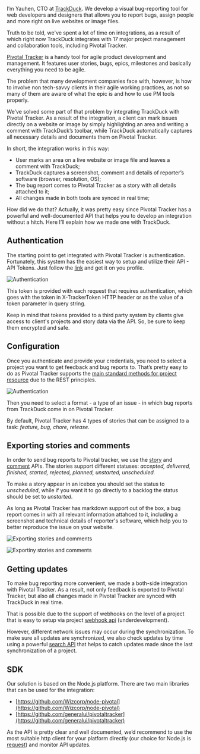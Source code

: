 I’m Yauhen, CTO at [TrackDuck](https://trackduck.com/en/). We develop a visual bug-reporting tool for web developers and designers that allows you to report bugs, assign people and more right on live websites or image files.

Truth to be told, we've spent a lot of time on integrations, as a result of which right now TrackDuck integrates with 17 major project management and collaboration tools, including Pivotal Tracker. 

[Pivotal Tracker](http://www.pivotaltracker.com) is a handy tool for agile product development and management. It features user stories, bugs, epics, milestones and basically everything you need to be agile. 

The problem that many development companies face with, however, is how to involve non tech-savvy clients in their agile working practices, as not so many of them are aware of what the epic is and how to use PM tools properly.

We’ve solved some part of that problem by integrating TrackDuck with Pivotal Tracker. As a result of the integration, a client can mark issues directly on a website or image by simply highlighting an area and writing a comment with TrackDuck’s toolbar, while TrackDuck automatically captures all necessary details and documents them on Pivotal Tracker.

In short, the integration works in this way:
* User marks an area on a live website or image file and leaves a comment with TrackDuck;
* TrackDuck captures a screenshot, comment and details of reporter’s software (browser, resolution, OS);
* The bug report comes to Pivotal Tracker as a story with all details attached to it;
* All changes made in both tools are synced in real time;

How did we do that? Actually, it was pretty easy since Pivotal Tracker has a powerful and well-documented API that helps you to develop an integration without a hitch. Here I’ll explain how we made one with TrackDuck.

## Authentication

The starting point to get integrated with Pivotal Tracker is authentication. Fortunately, this system has the easiest way to setup and utilize their API - API Tokens. Just follow the [link](https://www.pivotaltracker.com/profile) and get it on you profile. 

![Authentication](http://blog.trackduck.com/wp-content/uploads/2015/04/Authentication.png)

This token is provided with each request that requires authentication, which goes with the token in X-TrackerToken HTTP header or as the value of a token parameter in query string. 

Keep in mind that tokens provided to a third party system by clients give access to client's projects and story data via the API. So, be sure to keep them encrypted and safe.

## Configuration

Once you authenticate and provide your credentials, you need to select a project you want to get feedback and bug reports to. That’s pretty easy to do as Pivotal Tracker supports the [main standard methods for project resource](https://www.pivotaltracker.com/help/api/rest/v5#Projects) due to the REST principles.

![Authentication](http://blog.trackduck.com/wp-content/uploads/2015/04/Configuration.png)

Then you need to select a format - a type of an issue - in which bug reports from TrackDuck come in on Pivotal Tracker.

By default, Pivotal Tracker has 4 types of stories that can be assigned to a task: *feature, bug, chore, release.*

## Exporting stories and comments

In order to send bug reports to Pivotal tracker, we use the [story](https://www.pivotaltracker.com/help/api/rest/v5#Stories) and [comment](https://www.pivotaltracker.com/help/api/rest/v5#Comments) APIs. The stories support different statuses: *accepted, delivered, finished, started, rejected, planned, unstarted, unscheduled.*

To make a story appear in an icebox you should set the status to *unscheduled*, while if you want it to go directly to a backlog the status should be set to *unstarted*.

As long as Pivotal Tracker has markdown support out of the box, a bug report comes in with all relevant information attahced to it, including a screenshot and  technical details of reporter's software, which help you to better reproduce the issue on your website.

![Exporting stories and comments](http://blog.trackduck.com/wp-content/uploads/2015/04/export1.png)

![Exportiny stories and comments](http://blog.trackduck.com/wp-content/uploads/2015/04/export2.png)

## Getting updates

To make bug reporting more convenient, we made a both-side integration with Pivotal Tracker. As a result, not only feedback is exported to Pivotal Tracker, but also all changes made in Pivotal Tracker are synced with TrackDuck in real time.

That is possible due to the support of webhooks on the level of a project that is easy to setup via project [webhook api](https://www.pivotaltracker.com/help/api/rest/v5#Project_Webhooks) (underdevelopment).

However, different network issues may occur during the synchronization. To make sure all updates are synchronized, we also check updates by time using a powerful [search API](https://www.pivotaltracker.com/help/api/rest/v5#Stories) that helps to catch updates made since the last synchronization of a project.

## SDK

Our solution is based on the Node.js platform. There are two main libraries that can be used for the integration:
* [https://github.com/Wizcorp/node-pivotal](https://github.com/Wizcorp/node-pivotal)
* [https://github.com/generalui/pivotaltracker](https://github.com/generalui/pivotaltracker)

As the API is pretty clear and well documented, we’d recommend to use the most suitable http client for your platform directly (our choice for Node.js is [request](https://github.com/request/request)) and monitor API updates.